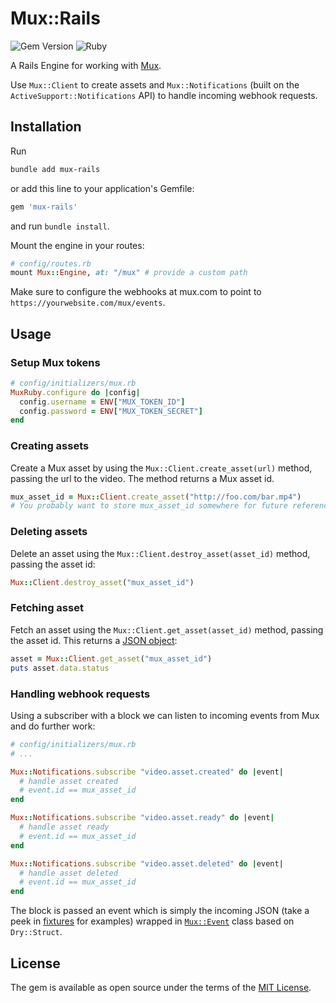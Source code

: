 # Mux::Rails

![Gem Version](https://badge.fury.io/rb/mux-rails.svg)
![Ruby](https://github.com/asgerb/mux-rails/workflows/Ruby/badge.svg)

A Rails Engine for working with [Mux](https://mux.com/).

Use `Mux::Client` to create assets and `Mux::Notifications` (built on the
`ActiveSupport::Notifications` API) to handle incoming webhook requests.

## Installation

Run

```bash
bundle add mux-rails
```

or add this line to your application's Gemfile:

```ruby
gem 'mux-rails'
```

and run `bundle install`.

Mount the engine in your routes:

```ruby
# config/routes.rb
mount Mux::Engine, at: "/mux" # provide a custom path
```

Make sure to configure the webhooks at mux.com to point to `https://yourwebsite.com/mux/events`.

## Usage

### Setup Mux tokens

```ruby
# config/initializers/mux.rb
MuxRuby.configure do |config|
  config.username = ENV["MUX_TOKEN_ID"]
  config.password = ENV["MUX_TOKEN_SECRET"]
end
```

### Creating assets

Create a Mux asset by using the `Mux::Client.create_asset(url)` method, passing
the url to the video. The method returns a Mux asset id.

```ruby
mux_asset_id = Mux::Client.create_asset("http://foo.com/bar.mp4")
# You probably want to store mux_asset_id somewhere for future reference
```

### Deleting assets

Delete an asset using the `Mux::Client.destroy_asset(asset_id)` method, passing
the asset id:

```ruby
Mux::Client.destroy_asset("mux_asset_id")
```

### Fetching asset

Fetch an asset using the `Mux::Client.get_asset(asset_id)` method, passing
the asset id. This returns a
[JSON object](https://docs.mux.com/docs/webhooks#section-example-response):

```ruby
asset = Mux::Client.get_asset("mux_asset_id")
puts asset.data.status
```

### Handling webhook requests

Using a subscriber with a block we can listen to incoming events from Mux and do further work:

```ruby
# config/initializers/mux.rb
# ...

Mux::Notifications.subscribe "video.asset.created" do |event|
  # handle asset created
  # event.id == mux_asset_id
end

Mux::Notifications.subscribe "video.asset.ready" do |event|
  # handle asset ready
  # event.id == mux_asset_id
end

Mux::Notifications.subscribe "video.asset.deleted" do |event|
  # handle asset deleted
  # event.id == mux_asset_id
end
```

The block is passed an event which is simply the incoming JSON (take a peek
in [fixtures](test/fixtures) for examples) wrapped in [`Mux::Event`](lib/mux/event.rb) class based on
`Dry::Struct`.

## License
The gem is available as open source under the terms of the [MIT License](https://opensource.org/licenses/MIT).
